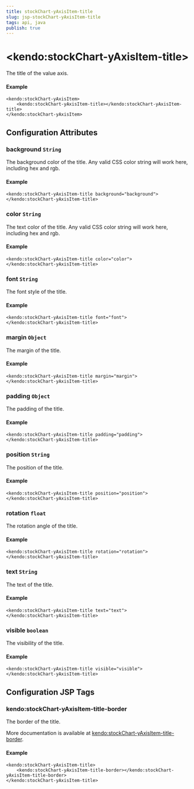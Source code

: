 ```yaml
---
title: stockChart-yAxisItem-title
slug: jsp-stockChart-yAxisItem-title
tags: api, java
publish: true
---
```


# \<kendo:stockChart-yAxisItem-title\>

The title of the value axis.

#### Example
    <kendo:stockChart-yAxisItem>
        <kendo:stockChart-yAxisItem-title></kendo:stockChart-yAxisItem-title>
    </kendo:stockChart-yAxisItem>

## Configuration Attributes

### background `String`

The background color of the title. Any valid CSS color string will work here, including
hex and rgb.

#### Example
    <kendo:stockChart-yAxisItem-title background="background">
    </kendo:stockChart-yAxisItem-title>

### color `String`

The text color of the title. Any valid CSS color string will work here, including hex and rgb.

#### Example
    <kendo:stockChart-yAxisItem-title color="color">
    </kendo:stockChart-yAxisItem-title>

### font `String`

The font style of the title.

#### Example
    <kendo:stockChart-yAxisItem-title font="font">
    </kendo:stockChart-yAxisItem-title>

### margin `Object`

The margin of the title.

#### Example
    <kendo:stockChart-yAxisItem-title margin="margin">
    </kendo:stockChart-yAxisItem-title>

### padding `Object`

The padding of the title.

#### Example
    <kendo:stockChart-yAxisItem-title padding="padding">
    </kendo:stockChart-yAxisItem-title>

### position `String`

The position of the title.

#### Example
    <kendo:stockChart-yAxisItem-title position="position">
    </kendo:stockChart-yAxisItem-title>

### rotation `float`

The rotation angle of the title.

#### Example
    <kendo:stockChart-yAxisItem-title rotation="rotation">
    </kendo:stockChart-yAxisItem-title>

### text `String`

The text of the title.

#### Example
    <kendo:stockChart-yAxisItem-title text="text">
    </kendo:stockChart-yAxisItem-title>

### visible `boolean`

The visibility of the title.

#### Example
    <kendo:stockChart-yAxisItem-title visible="visible">
    </kendo:stockChart-yAxisItem-title>


##  Configuration JSP Tags

### kendo:stockChart-yAxisItem-title-border

The border of the title.

More documentation is available at [kendo:stockChart-yAxisItem-title-border](stockchart/yaxisitem-title-border).

#### Example

    <kendo:stockChart-yAxisItem-title>
        <kendo:stockChart-yAxisItem-title-border></kendo:stockChart-yAxisItem-title-border>
    </kendo:stockChart-yAxisItem-title>

